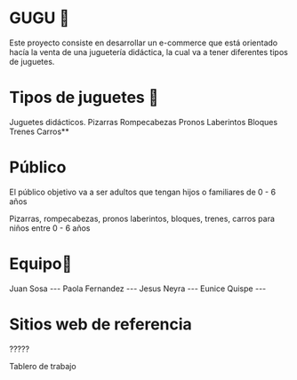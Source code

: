 # GUGU 🐻
Este proyecto consiste en desarrollar un e-commerce que está orientado hacía la venta de una juguetería didáctica, la cual va a tener diferentes tipos de juguetes.

# Tipos de juguetes 🤖
Juguetes didácticos.
Pizarras
Rompecabezas
Pronos Laberintos
Bloques
Trenes
Carros**

# Público
El público objetivo va a ser adultos que tengan hijos o familiares de 0 - 6 años

 Pizarras, rompecabezas, pronos laberintos, bloques, trenes, carros para niños entre 0 - 6 años

# Equipo:busts_in_silhouette:
Juan Sosa ---
Paola Fernandez ---
Jesus Neyra ---
Eunice Quispe ---

# Sitios web de referencia

?????

Tablero de trabajo

